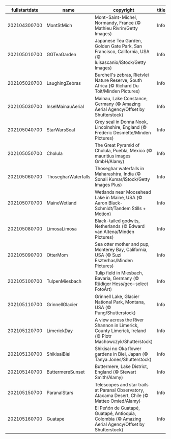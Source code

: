 |fullstartdate|name|copyright|title|image|
|--|--|--|--|--|
202104300700|MontStMich|Mont-Saint-Michel, Normandy, France (© Mathieu Rivrin/Getty Images)|Info|![](/en-AU/2021/05/202104300700MontStMich.jpg)|
202105010700|GGTeaGarden|Japanese Tea Garden, Golden Gate Park, San Francisco, California, USA (© luisascanio/iStock/Getty Images)|Info|![](/en-AU/2021/05/202105010700GGTeaGarden.jpg)|
202105020700|LaughingZebras|Burchell's zebras, Rietvlei Nature Reserve, South Africa (© Richard Du Toit/Minden Pictures)|Info|![](/en-AU/2021/05/202105020700LaughingZebras.jpg)|
202105030700|InselMainauAerial|Mainau, Lake Constance, Germany (© Amazing Aerial Agency/Offset by Shutterstock)|Info|![](/en-AU/2021/05/202105030700InselMainauAerial.jpg)|
202105040700|StarWarsSeal|Grey seal in Donna Nook, Lincolnshire, England (© Frederic Desmette/Minden Pictures)|Info|![](/en-AU/2021/05/202105040700StarWarsSeal.jpg)|
202105050700|Cholula|The Great Pyramid of Cholula, Puebla, Mexico (© mauritius images GmbH/Alamy)|Info|![](/en-AU/2021/05/202105050700Cholula.jpg)|
202105060700|ThosegharWaterfalls|Thoseghar waterfalls in Maharashtra, India (© Sonali Kumar/iStock/Getty Images Plus)|Info|![](/en-AU/2021/05/202105060700ThosegharWaterfalls.jpg)|
202105070700|MaineWetland|Wetlands near Moosehead Lake in Maine, USA (© Aaron Black-Schmidt/Tandem Stills + Motion)|Info|![](/en-AU/2021/05/202105070700MaineWetland.jpg)|
202105080700|LimosaLimosa|Black-tailed godwits, Netherlands (© Edward van Altena/Minden Pictures)|Info|![](/en-AU/2021/05/202105080700LimosaLimosa.jpg)|
202105090700|OtterMom|Sea otter mother and pup, Monterey Bay, California, USA (© Suzi Eszterhas/Minden Pictures)|Info|![](/en-AU/2021/05/202105090700OtterMom.jpg)|
202105100700|TulpenMiesbach|Tulip field in Miesbach, Bavaria, Germany (© Rüdiger Hess/geo-select FotoArt)|Info|![](/en-AU/2021/05/202105100700TulpenMiesbach.jpg)|
202105110700|GrinnellGlacier|Grinnell Lake, Glacier National Park, Montana, USA (© Pung/Shutterstock)|Info|![](/en-AU/2021/05/202105110700GrinnellGlacier.jpg)|
202105120700|LimerickDay|A view across the River Shannon in Limerick, County Limerick, Ireland (© Piotr Machowczyk/Shutterstock)|Info|![](/en-AU/2021/05/202105120700LimerickDay.jpg)|
202105130700|ShikisaiBiei|Shikisai no Oka flower gardens in Biei, Japan (© Tanya Jones/Shutterstock)|Info|![](/en-AU/2021/05/202105130700ShikisaiBiei.jpg)|
202105140700|ButtermereSunset|Buttermere, Lake District, England (© Stewart Smith/Alamy)|Info|![](/en-AU/2021/05/202105140700ButtermereSunset.jpg)|
202105150700|ParanalStars|Telescopes and star trails at Paranal Observatory, Atacama Desert, Chile (© Matteo Omied/Alamy)|Info|![](/en-AU/2021/05/202105150700ParanalStars.jpg)|
202105160700|Guatape|El Peñón de Guatapé, Guatapé, Antioquia, Colombia (© Amazing Aerial Agency/Offset by Shutterstock)|Info|![](/en-AU/2021/05/202105160700Guatape.jpg)|
